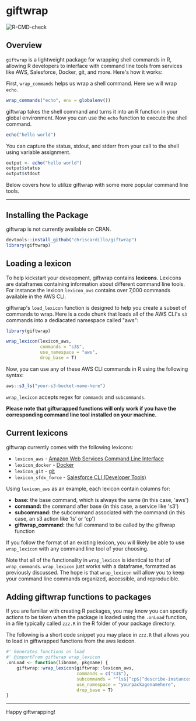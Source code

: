 # giftwrap

<!-- badges: start -->
![R-CMD-check](https://github.com/chriscardillo/giftwrap/workflows/R-CMD-check/badge.svg)
<!-- badges: end -->

## Overview
`giftwrap` is a lightweight package for wrapping shell commands in R, allowing R developers to interface with command line tools from services like AWS, Salesforce, Docker, git, and more. Here's how it works: 

First, `wrap_commands` helps us wrap a shell command. Here we will wrap `echo`.

```r
wrap_commands("echo", env = globalenv())
```

giftwrap takes the shell command and turns it into an R function in your global environment. Now you can use the `echo` function to execute the shell command.

```r
echo("hello world")
```

You can capture the status, stdout, and stderr from your call to the shell using variable assignment.

```r
output <- echo("hello world")
output$status
output$stdout
```

Below covers how to utilize giftwrap with some more popular command line tools.

-----

## Installing the Package

giftwrap is not currently available on CRAN.

```r
devtools::install_github("chriscardillo/giftwrap")
library(giftwrap)
```

## Loading a lexicon

To help kickstart your deveopment, giftwrap contains **lexicons**. Lexicons are dataframes containing information about different command line tools. For instance the lexicon `lexicon_aws` contains over 7,000 commands available in the AWS CLI. 

giftwrap's `load_lexicon` function is designed to help you create a subset of commands to wrap. Here is a code chunk that loads all of the AWS CLI's `s3` commands into a dediacated namespace called "aws":

```r
library(giftwrap)

wrap_lexicon(lexicon_aws,
             commands = "s3$",
             use_namespace = "aws",
             drop_base = T)
```

Now, you can use any of these AWS CLI commands in R using the following syntax:

```r
aws::s3_ls("your-s3-bucket-name-here")
```

`wrap_lexicon` accepts regex for `commands` and `subcommands`.

**Please note that giftwrapped functions will only work if you have the corresponding command line tool installed on your machine.**

## Current lexicons

giftwrap currently comes with the following lexicons:

  - `lexicon_aws` - <a href="https://docs.aws.amazon.com/cli/latest/userguide/cli-chap-welcome.html" target="_blank">Amazon Web Services Command Line Interface</a>
  - `lexicon_docker` - <a href="https://docs.docker.com/get-started/" target="_blank">Docker</a>
  - `lexicon_git` - <a href="https://git-scm.com/book/en/v2/Getting-Started-Installing-Git" target="_blank">git</a>
  - `lexicon_sfdx_force` - <a href="https://developer.salesforce.com/blogs/2018/02/getting-started-salesforce-dx-part-3-5.html" target="_blank">Salesforce CLI (Developer Tools)</a>

Using `lexicon_aws` as an example, each lexicon contain columns for:

  - **base:**  the base command, which is always the same (in this case, 'aws')
  - **command:** the command after base (in this case, a service like 's3')
  - **subcommand:** the subcommand associated with the command (in this case, an s3 action like 'ls' or 'cp')
  - **giftwrap_command:** the full command to be called by the giftwrap function

If you follow the format of an existing lexicon, you will likely be able to use `wrap_lexicon` with any command line tool of your choosing.

Note that all of the functionality in `wrap_lexicon` is identical to that of `wrap_commands`. `wrap_lexicon` just works with a dataframe, formatted as previously discussed. The hope is that `wrap_lexicon` will allow you to keep your command line commands organized, accessible, and reproducible.

## Adding giftwrap functions to packages

If you are familiar with creating R packages, you may know you can specify actions to be taken when the package is loaded using the `.onLoad` function, in a file typically called `zzz.R` in the R folder of your package directory.

The following is a short code snippet you may place in `zzz.R` that allows you to load in giftwrapped functions from the aws lexicon.

```r
#' Generates functions on load
#' @importFrom giftwrap wrap_lexicon
.onLoad <- function(libname, pkgname) {
    giftwrap::wrap_lexicon(giftwrap::lexicon_aws,
                           commands = c("s3$"),
                           subcommands = "^ls$|^cp$|^describe-instances$",
                           use_namespace = "yourpackagenamehere",
                           drop_base = T)
}
```

-----

Happy giftwrapping!
